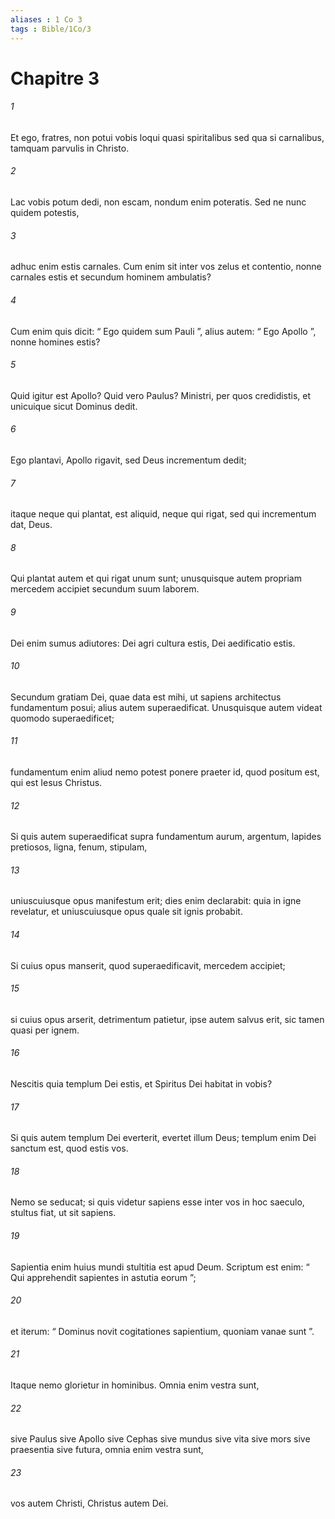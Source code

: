 ```yaml
---
aliases : 1 Co 3
tags : Bible/1Co/3
---
```


# Chapitre 3

###### 1
Et ego, fratres, non potui vobis loqui quasi spiritalibus sed qua si carnalibus, tamquam parvulis in Christo. 
###### 2
Lac vobis potum dedi, non escam, nondum enim poteratis. Sed ne nunc quidem potestis, 
###### 3
adhuc enim estis carnales. Cum enim sit inter vos zelus et contentio, nonne carnales estis et secundum hominem ambulatis?
###### 4
Cum enim quis dicit: “ Ego quidem sum Pauli ”, alius autem: “ Ego Apollo ”, nonne homines estis? 
###### 5
Quid igitur est Apollo? Quid vero Paulus? Ministri, per quos credidistis, et unicuique sicut Dominus dedit. 
###### 6
Ego plantavi, Apollo rigavit, sed Deus incrementum dedit; 
###### 7
itaque neque qui plantat, est aliquid, neque qui rigat, sed qui incrementum dat, Deus. 
###### 8
Qui plantat autem et qui rigat unum sunt; unusquisque autem propriam mercedem accipiet secundum suum laborem. 
###### 9
Dei enim sumus adiutores: Dei agri cultura estis, Dei aedificatio estis. 
###### 10
Secundum gratiam Dei, quae data est mihi, ut sapiens architectus fundamentum posui; alius autem superaedificat. Unusquisque autem videat quomodo superaedificet; 
###### 11
fundamentum enim aliud nemo potest ponere praeter id, quod positum est, qui est Iesus Christus. 
###### 12
Si quis autem superaedificat supra fundamentum aurum, argentum, lapides pretiosos, ligna, fenum, stipulam, 
###### 13
uniuscuiusque opus manifestum erit; dies enim declarabit: quia in igne revelatur, et uniuscuiusque opus quale sit ignis probabit. 
###### 14
Si cuius opus manserit, quod superaedificavit, mercedem accipiet; 
###### 15
si cuius opus arserit, detrimentum patietur, ipse autem salvus erit, sic tamen quasi per ignem. 
###### 16
Nescitis quia templum Dei estis, et Spiritus Dei habitat in vobis? 
###### 17
Si quis autem templum Dei everterit, evertet illum Deus; templum enim Dei sanctum est, quod estis vos.
###### 18
Nemo se seducat; si quis videtur sapiens esse inter vos in hoc saeculo, stultus fiat, ut sit sapiens. 
###### 19
Sapientia enim huius mundi stultitia est apud Deum. Scriptum est enim: “ Qui apprehendit sapientes in astutia eorum ”;
###### 20
et iterum: “ Dominus novit cogitationes sapientium, quoniam vanae sunt ”.
###### 21
Itaque nemo glorietur in hominibus. Omnia enim vestra sunt, 
###### 22
sive Paulus sive Apollo sive Cephas sive mundus sive vita sive mors sive praesentia sive futura, omnia enim vestra sunt, 
###### 23
vos autem Christi, Christus autem Dei.
